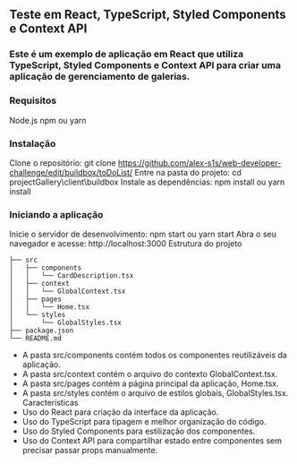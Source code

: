 ## Teste em React, TypeScript, Styled Components e Context API
### Este é um exemplo de aplicação em React que utiliza TypeScript, Styled Components e Context API para criar uma aplicação de gerenciamento de galerias.

### Requisitos
Node.js
npm ou yarn

### Instalação
Clone o repositório: git clone https://github.com/alex-s1s/web-developer-challenge/edit/buildbox/toDoList/
Entre na pasta do projeto: cd projectGallery\client\buildbox
Instale as dependências: npm install ou yarn install

### Iniciando a aplicação
Inicie o servidor de desenvolvimento: npm start ou yarn start
Abra o seu navegador e acesse: http://localhost:3000
Estrutura do projeto
```
├── src
│   ├── components
│   │   └── CardDescription.tsx
│   ├── context
│   │   └── GlobalContext.tsx
│   ├── pages
│   │   └── Home.tsx
│   └── styles
│       └── GlobalStyles.tsx
├── package.json
└── README.md
```
* A pasta src/components contém todos os componentes reutilizáveis da aplicação.
* A pasta src/context contém o arquivo do contexto GlobalContext.tsx.
* A pasta src/pages contém a página principal da aplicação, Home.tsx.
* A pasta src/styles contém o arquivo de estilos globais, GlobalStyles.tsx.
Características
* Uso do React para criação da interface da aplicação.
* Uso do TypeScript para tipagem e melhor organização do código.
* Uso do Styled Components para estilização dos componentes.
* Uso do Context API para compartilhar estado entre componentes sem precisar passar props manualmente.
